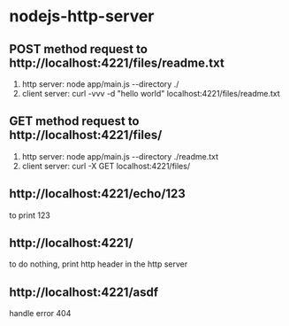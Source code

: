 # nodejs-http-server

## POST method request to  http://localhost:4221/files/readme.txt

1. http server: 
node app/main.js --directory ./
2. client server: 
curl -vvv -d "hello world" localhost:4221/files/readme.txt

## GET method request to  http://localhost:4221/files/
1. http server: 
node app/main.js --directory ./readme.txt
2. client server: 
curl -X GET localhost:4221/files/

## http://localhost:4221/echo/123
to print 123

## http://localhost:4221/
to do nothing, print http header in the http server

## http://localhost:4221/asdf
handle error 404


